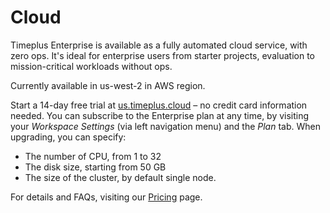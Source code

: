 # Cloud

Timeplus Enterprise is available as a fully automated cloud service, with zero ops. It's ideal for enterprise users from starter projects, evaluation to mission-critical workloads without ops.

Currently available in us-west-2 in AWS region.

Start a 14-day free trial at [us.timeplus.cloud](https://us.timeplus.cloud) – no credit card information needed. You can subscribe to the Enterprise plan at any time, by visiting your *Workspace Settings* (via left navigation menu) and the *Plan* tab. When upgrading, you can specify:

- The number of CPU, from 1 to 32
- The disk size, starting from 50 GB
- The size of the cluster, by default single node.

For details and FAQs, visiting our [Pricing](https://timeplus.com/pricing) page.
